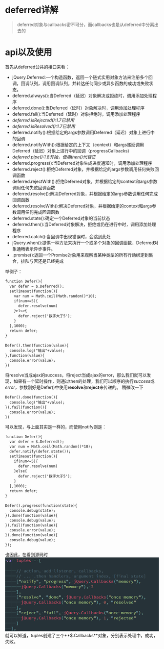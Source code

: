 # deferred详解

> deferred对象与callbacks密不可分，而callbacks也是从deferred中分离出去的

# api以及使用
首先从deferred公共的接口来看：
* jQuery.Deferred:一个构造函数，返回一个链式实用对象方法来注册多个回调，回调队列，调用回调队列，并转达任何同步或异步函数的成功或失败状态。
* deferred.always():当Deferred（延迟）对象解决或拒绝时，调用添加处理程序
* deferred.done():当Deferred（延时）对象解决时，调用添加处理程序
* deferred.fail():当Deferred（延时）对象拒绝时，调用添加处理程序
* *deferred.isRejected():1.7已禁用*
* *deferred.isResolved():1.7已禁用*
* deferred.notify():根据给定的args参数调用Deferred（延迟）对象上进行中的回调
* deferred.notifyWith():根据给定的上下文（context）和args递延调用Deferred（延迟）对象上进行中的回调（progressCallbacks）
* *deferred.pipe():1.8开始，使用then()代替它*
* deferred.progress():当Deferred对象生成进度通知时，调用添加处理程序
* deferred.reject():拒绝Deferred对象，并根据给定的args参数调用任何失败回调函数
* deferred.rejectWith():拒绝Deferred对象，并根据给定的context和args参数调用任何失败回调函数
* deferred.resolve():解决Deferred对象，并根据给定的args参数调用任何完成回调函数
* deferred.resolveWith():解决Deferred对象，并根据给定的context和args参数调用任何完成回调函数
* deferred.state():确定一个Deferred对象的当前状态
* deferred.then():当Deferred对象解决，拒绝或仍在进行中时，调用添加处理程序
* deferred.catch():当回调中出现错误时，会跳到此处
* jQuery.when():提供一种方法来执行一个或多个对象的回调函数，Deferred对象通畅表示异步事件。
* .promise():返回一个Promise对象用来观察当某种类型的所有行动绑定到集合，排队与否还是已经完成

举例子：
```
function Defer(){
  var defer = $.Deferred();
  setTimeout(function(){
    var num = Math.ceil(Math.random()*10);
    if(num<=5){
      defer.resolve(num)
    }else{
      defer.reject('数字大于5');
    }
  },1000);
  return defer;
}

Defer().then(function(value){
  console.log("输出"+value);
},function(value){
  console.error(value);
})
```
将resolve当成ajax的success，将reject当成ajax的error，那么我们就可以发现，如果有一个延时操作，则通过then的处理，我们可以顺序的执行*success*或*error*，参数刚好是Defer()中使用**resolve**和**reject**来传递的。
稍微改一下
```
Defer().done(function(){
  console.log("输出"+value);
}).fail(function(){
  console.error(value);
})
```
可以发现，与上面其实是一样的，而使用notify则是：
```
function Defer(){
  var defer = $.Deferred();
  var num = Math.ceil(Math.random()*10);
  defer.notify(defer.state());
  setTimeout(function(){
    if(num<=5){
      defer.resolve(num)
    }else{
      defer.reject('数字大于5');
    }
  },1000);
  return defer;
}

Defer().progress(function(state){
  console.debug(state);
}).done(function(value){
  console.debug(value);
}).fail(function(value){
  console.error(value);
}).done(function(value){
  console.debug(value);
});
```
也因此，在看到源码时
![22](../img/22.png)
就可以知道，tuples创建了三个**$.Callbacks**对象，分别表示处理中，成功，失败。
